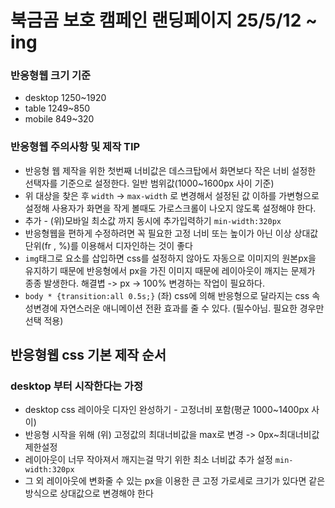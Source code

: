 # 북금곰 보호 캠페인 랜딩페이지 25/5/12 ~ ing
### 반응형웹 크기 기준
* desktop 1250~1920 
* table 1249~850 
* mobile 849~320 
### 반응형웹 주의사항 및 제작 TIP
* 반응형 웹 제작을 위한 첫번째 너비값은 데스크탑에서 화면보다 작은 너비 설정한 선택자를 기준으로 설정한다. 일반 범위값(1000~1600px 사이 기준)
* 위 대상을 찾은 후 `width` -> `max-width` 로 변경해서 설정된 값 이하를 가변형으로 설정해 사용자가 화면을 작게 볼때도 가로스크롤이 나오지 않도록 설정해야 한다.
* 추가 - (위)모바일 최소값 까지 동시에 추가입력하기 `min-width:320px`
* 반응형웹을 편하게 수정하려면 꼭 필요한 고정 너비 또는 높이가 아닌 이상 상대값단위(fr , %)를 이용해서 디자인하는 것이 좋다
* `img`태그로 요소를 삽입하면 css를 설정하지 않아도 자동으로 이미지의 원본px을 유지하기 때문에 반응형에서 px을 가진 이미지 때문에 레이아웃이 깨지는 문제가 종종 발생한다. 해결볍 -> px -> 100% 변경하는 작업이 필요하다.
* `body * {transition:all 0.5s;}` (좌) css에 의해 반응형으로 달라지는 css 속성변경에 자연스러운 애니메이션 전환 효과를 줄 수 있다. (필수아님. 필요한 경우만 선택 적용) 
## 반응형웹 css 기본 제작 순서
### desktop 부터 시작한다는 가정
* desktop css 레이아웃 디자인 완성하기 - 고정너비 포함(평균 1000~1400px 사이)
* 반응형 시작을 위해 (위) 고정값의 최대너비값을 max로 변경 -> 0px~최대너비값 제한설정
* 레이아웃이 너무 작아져서 깨지는걸 막기 위한 최소 너비값 추가 설정 `min-width:320px`
* 그 외 레이아웃에 변화줄 수 있는 px을 이용한 큰 고정 가로세로 크기가 있다면 같은 방식으로 상대값으로 변경해야 한다